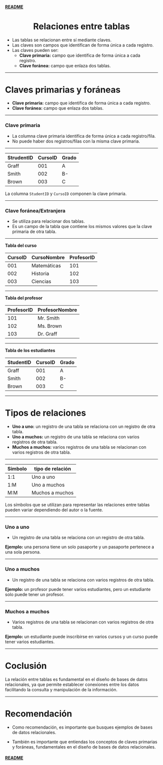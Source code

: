 #### [README](README.md)

<div align="center">
  <h1>Relaciones entre tablas</h1>
</div>

- Las tablas se relacionan entre sí mediante claves.
- Las claves son campos que identifican de forma única a cada registro.
- Las claves pueden ser:
  - **Clave primaria:** campo que identifica de forma única a cada registro.
  - **Clave foránea:** campo que enlaza dos tablas.

---

# Claves primarias y foráneas

- **Clave primaria:** campo que identifica de forma única a cada registro.
- **Clave foránea:** campo que enlaza dos tablas.

___

 ### Clave primaria

- La columna clave primaria identifica de forma única a cada registro/fila.
- No puede haber dos registros/filas con la misma clave primaria.

___

| StrudentID | CursoID | Grado |
|------------|---------|-------|
| Graff      | 001     | A     |
| Smith      | 002     | B-    |
| Brown      | 003     | C     |

La columna `StudentID` y `CursoID` componen la clave primaria.

___


### Clave foránea/Extranjera

- Se utiliza para relacionar dos tablas.
- Es un campo de la tabla que contiene los mismos valores que la clave primaria de otra tabla.

___

**Tabla del curso**

| CursoID | CursoNombre | ProfesorID |
|---------|-------------|------------|
| 001     | Matemáticas | 101        |
| 002     | Historia    | 102        |
| 003     | Ciencias    | 103        |

___

**Tabla del profesor**

| ProfesorID | ProfesorNombre |
|------------|----------------|
| 101        | Mr. Smith      |
| 102        | Ms. Brown      |
| 103        | Dr. Graff      |

___

**Tabla de los estudiantes**

| StudentID | CursoID | Grado |
|-----------|---------|-------|
| Graff     | 001     | A     |
| Smith     | 002     | B-    |
| Brown     | 003     | C     |


---

# Tipos de relaciones

- **Uno a uno:** un registro de una tabla se relaciona con un registro de otra tabla.
- **Uno a muchos:** un registro de una tabla se relaciona con varios registros de otra tabla.
- **Muchos a muchos:** varios registros de una tabla se relacionan con varios registros de otra tabla.

___

| Simbolo | tipo de relación |
|---------|-------------------|
| 1:1     | Uno a uno         |
| 1:M     | Uno a muchos      |
| M:M     | Muchos a muchos   |

Los símbolos que se utilizan para representar las relaciones entre tablas pueden variar dependiendo del autor o la fuente.

___

### Uno a uno 

- Un registro de una tabla se relaciona con un registro de otra tabla.

**Ejemplo:** una persona tiene un solo pasaporte y un pasaporte pertenece a una sola persona.

___

### Uno a muchos

- Un registro de una tabla se relaciona con varios registros de otra tabla.

**Ejemplo:** un profesor puede tener varios estudiantes, pero un estudiante solo puede tener un profesor.

___

### Muchos a muchos

- Varios registros de una tabla se relacionan con varios registros de otra tabla.

**Ejemplo:** un estudiante puede inscribirse en varios cursos y un curso puede tener varios estudiantes.

---

# Coclusión

La relación entre tablas es fundamental en el diseño de bases de datos relacionales, ya que permite establecer conexiones entre los datos facilitando la consulta y manipulación de la información.

---

# Recomendación

- Como recomendación, es importante que busques ejemplos de bases de datos relacionales.

- También es importante que entiendas los conceptos de claves primarias y foráneas, fundamentales en el diseño de bases de datos relacionales.

#### [README](README.md)